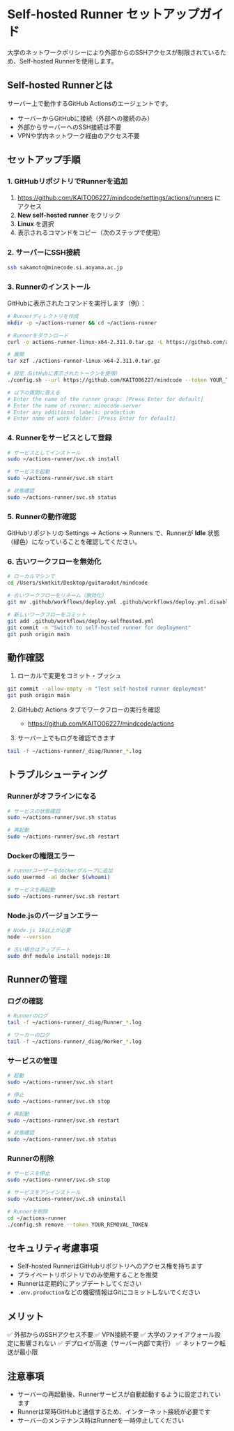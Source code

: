 # Self-hosted Runner セットアップガイド

大学のネットワークポリシーにより外部からのSSHアクセスが制限されているため、Self-hosted Runnerを使用します。

## Self-hosted Runnerとは

サーバー上で動作するGitHub Actionsのエージェントです。
- サーバーからGitHubに接続（外部への接続のみ）
- 外部からサーバーへのSSH接続は不要
- VPNや学内ネットワーク経由のアクセス不要

## セットアップ手順

### 1. GitHubリポジトリでRunnerを追加

1. https://github.com/KAITO06227/mindcode/settings/actions/runners にアクセス
2. **New self-hosted runner** をクリック
3. **Linux** を選択
4. 表示されるコマンドをコピー（次のステップで使用）

### 2. サーバーにSSH接続

```bash
ssh sakamoto@minecode.si.aoyama.ac.jp
```

### 3. Runnerのインストール

GitHubに表示されたコマンドを実行します（例）：

```bash
# Runnerディレクトリを作成
mkdir -p ~/actions-runner && cd ~/actions-runner

# Runnerをダウンロード
curl -o actions-runner-linux-x64-2.311.0.tar.gz -L https://github.com/actions/runner/releases/download/v2.311.0/actions-runner-linux-x64-2.311.0.tar.gz

# 展開
tar xzf ./actions-runner-linux-x64-2.311.0.tar.gz

# 設定（GitHubに表示されたトークンを使用）
./config.sh --url https://github.com/KAITO06227/mindcode --token YOUR_TOKEN_HERE

# 以下の質問に答える
# Enter the name of the runner group: [Press Enter for default]
# Enter the name of runner: minecode-server
# Enter any additional labels: production
# Enter name of work folder: [Press Enter for default]
```

### 4. Runnerをサービスとして登録

```bash
# サービスとしてインストール
sudo ~/actions-runner/svc.sh install

# サービスを起動
sudo ~/actions-runner/svc.sh start

# 状態確認
sudo ~/actions-runner/svc.sh status
```

### 5. Runnerの動作確認

GitHubリポジトリの Settings → Actions → Runners で、Runnerが **Idle** 状態（緑色）になっていることを確認してください。

### 6. 古いワークフローを無効化

```bash
# ローカルマシンで
cd /Users/skmtkit/Desktop/guitaradot/mindcode

# 古いワークフローをリネーム（無効化）
git mv .github/workflows/deploy.yml .github/workflows/deploy.yml.disabled

# 新しいワークフローをコミット
git add .github/workflows/deploy-selfhosted.yml
git commit -m "Switch to self-hosted runner for deployment"
git push origin main
```

## 動作確認

1. ローカルで変更をコミット・プッシュ
```bash
git commit --allow-empty -m "Test self-hosted runner deployment"
git push origin main
```

2. GitHubの Actions タブでワークフローの実行を確認
   - https://github.com/KAITO06227/mindcode/actions

3. サーバー上でもログを確認できます
```bash
tail -f ~/actions-runner/_diag/Runner_*.log
```

## トラブルシューティング

### Runnerがオフラインになる

```bash
# サービスの状態確認
sudo ~/actions-runner/svc.sh status

# 再起動
sudo ~/actions-runner/svc.sh restart
```

### Dockerの権限エラー

```bash
# runnerユーザーをdockerグループに追加
sudo usermod -aG docker $(whoami)

# サービスを再起動
sudo ~/actions-runner/svc.sh restart
```

### Node.jsのバージョンエラー

```bash
# Node.js 18以上が必要
node --version

# 古い場合はアップデート
sudo dnf module install nodejs:18
```

## Runnerの管理

### ログの確認
```bash
# Runnerのログ
tail -f ~/actions-runner/_diag/Runner_*.log

# ワーカーのログ
tail -f ~/actions-runner/_diag/Worker_*.log
```

### サービスの管理
```bash
# 起動
sudo ~/actions-runner/svc.sh start

# 停止
sudo ~/actions-runner/svc.sh stop

# 再起動
sudo ~/actions-runner/svc.sh restart

# 状態確認
sudo ~/actions-runner/svc.sh status
```

### Runnerの削除

```bash
# サービスを停止
sudo ~/actions-runner/svc.sh stop

# サービスをアンインストール
sudo ~/actions-runner/svc.sh uninstall

# Runnerを削除
cd ~/actions-runner
./config.sh remove --token YOUR_REMOVAL_TOKEN
```

## セキュリティ考慮事項

- Self-hosted RunnerはGitHubリポジトリへのアクセス権を持ちます
- プライベートリポジトリでのみ使用することを推奨
- Runnerは定期的にアップデートしてください
- `.env.production`などの機密情報はGitにコミットしないでください

## メリット

✅ 外部からのSSHアクセス不要
✅ VPN接続不要
✅ 大学のファイアウォール設定に影響されない
✅ デプロイが高速（サーバー内部で実行）
✅ ネットワーク転送が最小限

## 注意事項

- サーバーの再起動後、Runnerサービスが自動起動するように設定されています
- Runnerは常時GitHubと通信するため、インターネット接続が必要です
- サーバーのメンテナンス時はRunnerを一時停止してください
